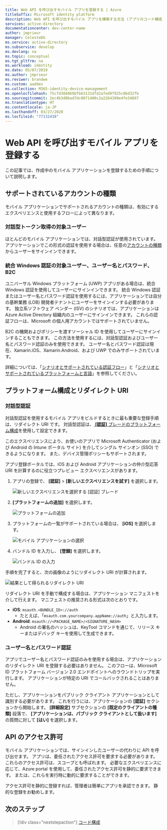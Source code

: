 ```yaml
---
title: Web API を呼び出すモバイル アプリを登録する | Azure
titleSuffix: Microsoft identity platform
description: Web API を呼び出すモバイル アプリを構築する方法 (アプリのコード構成) について説明します
services: active-directory
documentationcenter: dev-center-name
author: jmprieur
manager: CelesteDG
ms.service: active-directory
ms.subservice: develop
ms.devlang: na
ms.topic: conceptual
ms.tgt_pltfrm: na
ms.workload: identity
ms.date: 05/07/2019
ms.author: jmprieur
ms.reviwer: brandwe
ms.custom: aaddev
ms.collection: M365-identity-device-management
ms.openlocfilehash: 75cfd304869bfb63131dfd2afed9f925c86d32fb
ms.sourcegitcommit: 2ec4b3d0bad7dc0071400c2a2264399e4fe34897
ms.translationtype: HT
ms.contentlocale: ja-JP
ms.lasthandoff: 03/27/2020
ms.locfileid: "77132438"
---
```

# <a name="register-mobile-apps-that-call-web-apis"></a>Web API を呼び出すモバイル アプリを登録する

この記事では、作成中のモバイル アプリケーションを登録するための手順について説明します。

## <a name="supported-account-types"></a>サポートされているアカウントの種類

モバイル アプリケーションでサポートされるアカウントの種類は、有効にするエクスペリエンスと使用するフローによって異なります。

### <a name="audience-for-interactive-token-acquisition"></a>対話型トークン取得の対象ユーザー

ほとんどのモバイル アプリケーションでは、対話型認証が使用されています。 アプリケーションでこの形式の認証を使用する場合は、任意の[アカウントの種類](quickstart-register-app.md#register-a-new-application-using-the-azure-portal)からユーザーをサインインできます。

### <a name="audience-for-integrated-windows-authentication-username-password-and-b2c"></a>統合 Windows 認証の対象ユーザー、ユーザー名とパスワード、B2C

ユニバーサル Windows プラットフォーム (UWP) アプリがある場合は、統合 Windows 認証を使用してユーザーにサインインできます。 統合 Windows 認証またはユーザー名とパスワード認証を使用するには、アプリケーションでは自分の基幹業務 (LOB) 開発者テナントにユーザーをサインインする必要があります。 独立系ソフトウェア ベンダー (ISV) のシナリオでは、アプリケーションは Azure Active Directory 組織内のユーザーにサインインできます。 これらの認証フローは、Microsoft の個人用アカウントではサポートされていません。

B2C の機関およびポリシーを渡すソーシャル ID を使用してユーザーにサインインすることもできます。 この方法を使用するには、対話型認証およびユーザー名とパスワード認証のみを使用できます。 ユーザー名とパスワード認証は現在、Xamarin.iOS、Xamarin.Android、および UWP でのみサポートされています。

詳細については、「[シナリオとサポートされている認証フロー](authentication-flows-app-scenarios.md#scenarios-and-supported-authentication-flows)」と「[シナリオとサポートされているプラットフォームと言語](authentication-flows-app-scenarios.md#scenarios-and-supported-platforms-and-languages)」を参照してください。

## <a name="platform-configuration-and-redirect-uris"></a>プラットフォーム構成とリダイレクト URI  

### <a name="interactive-authentication"></a>対話型認証

対話型認証を使用するモバイル アプリをビルドするときに最も重要な登録手順は、リダイレクト URI です。 対話型認証は、[ **[認証]** ブレードのプラットフォーム構成](https://aka.ms/MobileAppReg)を使用して設定できます。

このエクスペリエンスにより、お使いのアプリで Microsoft Authenticator (および Android の Intune ポータル サイト) を介してシングル サインオン (SSO) できるようになります。 また、デバイス管理ポリシーもサポートされます。

アプリ登録ポータルでは、iOS および Android アプリケーションの仲介型応答 URI を計算するのに役立つプレビュー エクスペリエンスがあります。

1. アプリの登録で、 **[認証]**  >  **[新しいエクスペリエンスを試す]** を選択します。

   ![新しいエクスペリエンスを選択する [認証] ブレード](https://user-images.githubusercontent.com/13203188/60799285-2d031b00-a173-11e9-9d28-ac07a7ae894a.png)

2. **[プラットフォームの追加]** を選択します。

   ![プラットフォームの追加](https://user-images.githubusercontent.com/13203188/60799366-4c01ad00-a173-11e9-934f-f02e26c9429e.png)

3. プラットフォームの一覧がサポートされている場合は、 **[iOS]** を選択します。

   ![モバイル アプリケーションの選択](https://user-images.githubusercontent.com/13203188/60799411-60de4080-a173-11e9-9dcc-d39a45826d42.png)

4. バンドル ID を入力し、 **[登録]** を選択します。

   ![バンドル ID の入力](https://user-images.githubusercontent.com/13203188/60799477-7eaba580-a173-11e9-9f8b-431f5b09344e.png)

手順を完了すると、次の画像のようにリダイレクト URI が計算されます。

![結果として得られるリダイレクト URI](https://user-images.githubusercontent.com/13203188/60799538-9e42ce00-a173-11e9-860a-015a1840fd19.png)

リダイレクト URI を手動で構成する場合は、アプリケーション マニフェストを介して行えます。 マニフェストの推奨される形式は次のとおりです。

- **iOS**: `msauth.<BUNDLE_ID>://auth` 
  - たとえば、「`msauth.com.yourcompany.appName://auth`」と入力します。
- **Android**: `msauth://<PACKAGE_NAME>/<SIGNATURE_HASH>`
  - Android の署名のハッシュは、KeyTool コマンドを通じて、リリース キーまたはデバッグ キーを使用して生成できます。

### <a name="username-password-authentication"></a>ユーザー名とパスワード認証

アプリでユーザー名とパスワード認証のみを使用する場合は、アプリケーションのリダイレクト URI を登録する必要はありません。 このフローは、Microsoft ID プラットフォーム バージョン 2.0 エンドポイントへのラウンドトリップを実行します。 アプリケーションが特定の URI でコールバックされることはありません。 

ただし、アプリケーションをパブリック クライアント アプリケーションとして識別する必要があります。 これを行うには、アプリケーションの **[認証]** セクションから開始します。 **[詳細設定]** サブセクションの **[既定のクライアントの種類]** 段落で、 **[アプリケーションは、パブリック クライアントとして扱います]** の質問に対して **[はい]** を選択します。

## <a name="api-permissions"></a>API のアクセス許可

モバイル アプリケーションでは、サインインしたユーザーの代わりに API を呼び出せます。 アプリは、委任されたアクセス許可を要求する必要があります。 これらのアクセス許可は、スコープとも呼ばれます。 必要なエクスペリエンスに応じて、Azure portal を使用して、委任されたアクセス許可を静的に要求できます。 または、これらを実行時に動的に要求することができます。 

アクセス許可を静的に登録すれば、管理者は簡単にアプリを承認できます。 静的な登録をお勧めします。

## <a name="next-steps"></a>次のステップ

> [!div class="nextstepaction"]
> [コード構成](scenario-mobile-app-configuration.md)
